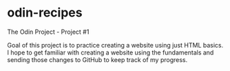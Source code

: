 # odin-recipes
The Odin Project - Project #1


Goal of this project is to practice creating a website using just HTML basics. I hope to get familiar with creating a website using the fundamentals and sending those changes to GitHub to keep track of my progress.